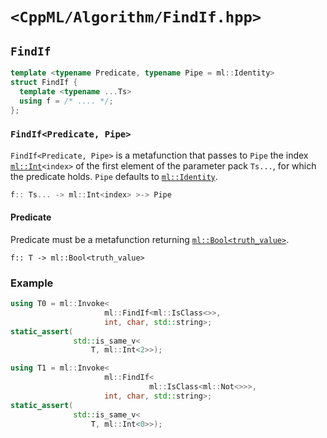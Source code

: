 # `<CppML/Algorithm/FindIf.hpp>`

## `FindIf`

```c++
template <typename Predicate, typename Pipe = ml::Identity>
struct FindIf {
  template <typename ...Ts>
  using f = /* .... */;
};
```
### `FindIf<Predicate, Pipe>`

`FindIf<Predicate, Pipe>` is a metafunction that passes to `Pipe` the index [`ml::Int`](../Vocabulary/Value.md)`<index>` of the first element of the parameter pack `Ts...`, for which the predicate holds. `Pipe` defaults to [`ml::Identity`](../Functional/Identity.md).

```c++
f:: Ts... -> ml::Int<index> >-> Pipe
```

#### Predicate

Predicate must be a metafunction returning [`ml::Bool<truth_value>`](../Vocabulary/Value.md).
```
f:: T -> ml::Bool<truth_value>
```

### Example

```c++
using T0 = ml::Invoke<
                     ml::FindIf<ml::IsClass<>>,
                     int, char, std::string>;
static_assert(
              std::is_same_v<
                  T, ml::Int<2>>);

using T1 = ml::Invoke<
                     ml::FindIf<
                               ml::IsClass<ml::Not<>>>,
                     int, char, std::string>;
static_assert(
              std::is_same_v<
                  T, ml::Int<0>>);
```
